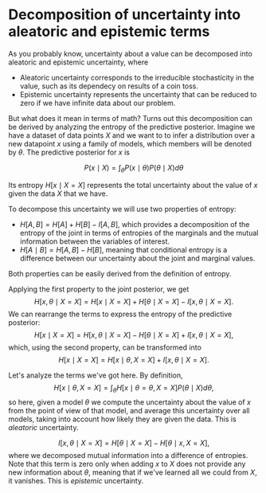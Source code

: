 # Decomposition of uncertainty into aleatoric and epistemic terms

As you probably know, uncertainty about a value can be decomposed into aleatoric and epistemic uncertainty, where
* Aleatoric uncertainty corresponds to the irreducible stochasticity in the value, such as its dependecy on results of a coin toss.
* Epistemic uncertainty represents the uncertainty that can be reduced to zero if we have infinite data about our problem.

But what does it mean in terms of math? Turns out this decomposition can be derived by analyzing the entropy of the predictive posterior.
Imagine we have a dataset of data points $X$ and we want to to infer a distribution over a new datapoint $x$ using a family of models,
which members will be denoted by $\theta$. The predictive posterior for $x$ is

$$
P(x \mid X) = \int_{\theta} P(x \mid \theta) P(\theta \mid X) d\theta
$$

Its entropy $H[x \mid X = X]$ represents the total uncertainty about the value of $x$ given the data $X$ that we have.

To decompose this uncertainty we will use two properties of entropy:
* $H[A, B] = H[A] + H[B] - I[A, B]$, which provides a decomposition of the entropy of the joint in terms of entropies of the marginals and the mutual information between the variables of interest.
* $H[A \mid B] = H[A, B] - H[B]$, meaning that conditional entropy is a difference between our uncertainty about the joint and marginal values.

Both properties can be easily derived from the definition of entropy.

Applying the first property to the joint posterior, we get
$$H[x, \theta \mid X=X] = H[x \mid X=X] + H[\theta \mid X=X] - I[x, \theta \mid X=X].$$
We can rearrange the terms to express the entropy of the predictive posterior:
$$H[x \mid X=X] = H[x, \theta \mid X=X] - H[\theta \mid X=X] + I[x, \theta \mid X=X],$$
which, using the second property, can be transformed into
$$H[x \mid X=X] = H[x \mid \theta, X=X] + I[x, \theta \mid X=X].$$

Let's analyze the terms we've got here. By definition,
$$H[x \mid \theta, X=X] = \int_{\theta} H[x \mid \theta=\theta, X=X] P(\theta \mid X) d\theta,$$
so here, given a model $\theta$ we compute the uncertainty about the value of $x$ from the point of view of that model, and average this uncertainty over all models, taking into account how likely they are given the data.
This is *aleatoric* uncertainty.

$$I[x, \theta \mid X=X] = H[\theta \mid X=X] - H[\theta \mid x, X=X],$$
where we decomposed mutual information into a difference of entropies. Note that this term is zero only when adding $x$ to $X$ does not provide any new information about $\theta$,
meaning that if we've learned all we could from $X$, it vanishes. This is *epistemic* uncertainty.


